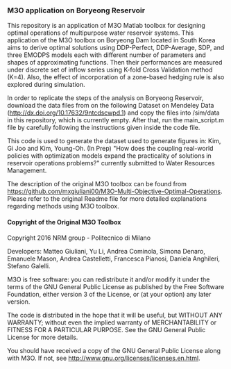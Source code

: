 ### M3O application on Boryeong Reservoir
This repository is an application of M3O Matlab toolbox for designing optimal operations of multipurpose water reservoir systems. This application of the M3O toolbox on Boryeong Dam located in South Korea aims to derive optimal solutions using DDP-Perfect, DDP-Average, SDP, and three EMODPS models each with different number of parameters and shapes of approximating functions. Then their performances are measured under discrete set of inflow series using K-fold Cross Validation method (K=4). Also, the effect of incorporation of a zone-based hedging rule is also explored during simulation.

In order to replicate the steps of the analysis on Boryeong Reservoir, download the data files from on the following Dataset on Mendeley Data (http://dx.doi.org/10.17632/9ntcdscwpd.1) and copy the files into /sim/data in this repository, which is currently empty.
After that, run the main_script.m file by carefully following the instructions given inside the code file. 

This code is used to generate the dataset used to generate figures in: 
Kim, Gi Joo and Kim, Young-Oh. (In Prep) "How does the coupling real-world policies with optimization models expand the practicality of solutions in reservoir operations problems?" currently submitted to Water Resources Management.

The description of the original M3O toolbox can be found from https://github.com/mxgiuliani00/M3O-Multi-Objective-Optimal-Operations.
Please refer to the original Readme file for more detailed explanations regarding methods using M3O toolbox. 



#### Copyright of the Original M3O Toolbox
Copyright 2016 NRM group - Politecnico di Milano

Developers: Matteo Giuliani, Yu Li, Andrea Cominola, Simona Denaro, Emanuele Mason, Andrea Castelletti, Francesca Pianosi, Daniela Anghileri, Stefano Galelli.

M3O is free software: you can redistribute it and/or modify it under the terms of the GNU General Public License as published by the Free Software Foundation, either version 3 of the License, or (at your option) any later version.

The code is distributed in the hope that it will be useful, but WITHOUT ANY WARRANTY; without even the implied warranty of MERCHANTABILITY or FITNESS FOR A PARTICULAR PURPOSE. See the GNU General Public License for more details.

You should have received a copy of the GNU General Public License along with M3O. If not, see http://www.gnu.org/licenses/licenses.en.html.
